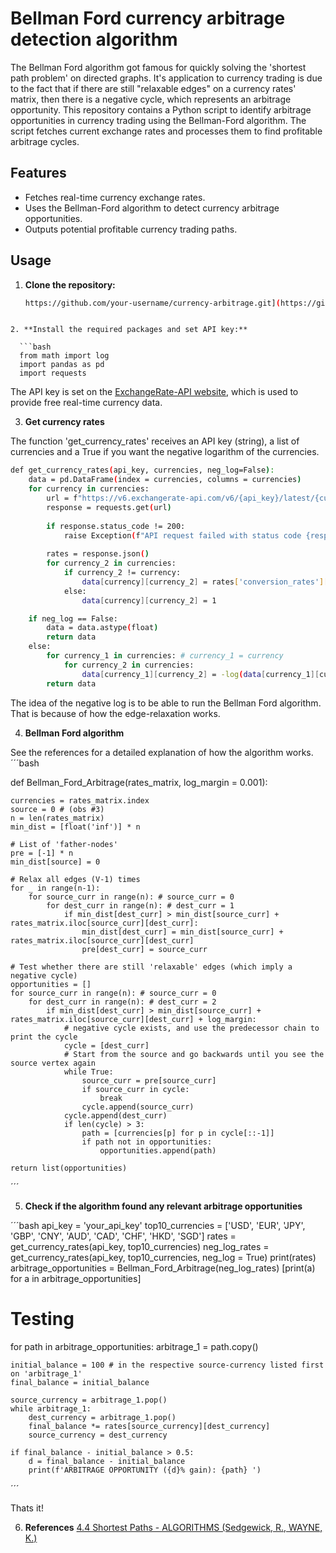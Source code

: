 # Bellman Ford currency arbitrage detection algorithm

The Bellman Ford algorithm got famous for quickly solving the 'shortest path problem' on directed graphs. It's application to currency trading is due to the fact that if there are still "relaxable edges" on a currency rates' matrix, then there is a negative cycle, which represents an arbitrage opportunity. This repository contains a Python script to identify arbitrage opportunities in currency trading using the Bellman-Ford algorithm. The script fetches current exchange rates and processes them to find profitable arbitrage cycles.

## Features

- Fetches real-time currency exchange rates.
- Uses the Bellman-Ford algorithm to detect currency arbitrage opportunities.
- Outputs potential profitable currency trading paths.

## Usage

1. **Clone the repository:**

   ```bash
   https://github.com/your-username/currency-arbitrage.git](https://github.com/d-roizman/Bellman-Ford-currency-arbitrage/blob/Quant_Finance/currency_arbitrage_bellman_ford.py
```

2. **Install the required packages and set API key:**

  ```bash
  from math import log
  import pandas as pd
  import requests
```

The API key is set on the [ExchangeRate-API website](https://www.exchangerate-api.com/), which is used to provide free real-time currency data.

3. **Get currency rates**

The function 'get_currency_rates' receives an API key (string), a list of currencies and a True if you want the negative logarithm of the currencies.
```bash
def get_currency_rates(api_key, currencies, neg_log=False):
    data = pd.DataFrame(index = currencies, columns = currencies)
    for currency in currencies:
        url = f"https://v6.exchangerate-api.com/v6/{api_key}/latest/{currency}"
        response = requests.get(url)
        
        if response.status_code != 200:
            raise Exception(f"API request failed with status code {response.status_code}")
    
        rates = response.json()
        for currency_2 in currencies:
            if currency_2 != currency:
                data[currency][currency_2] = rates['conversion_rates'][currency_2]
            else:
                data[currency][currency_2] = 1

    if neg_log == False:
        data = data.astype(float)
        return data
    else:
        for currency_1 in currencies: # currency_1 = currency
            for currency_2 in currencies:
                data[currency_1][currency_2] = -log(data[currency_1][currency_2]) 
        return data
```
The idea of the negative log is to be able to run the Bellman Ford algorithm. That is because of how the edge-relaxation works.

4. **Bellman Ford algorithm**

See the references for a detailed explanation of how the algorithm works.
´´´bash

def Bellman_Ford_Arbitrage(rates_matrix, log_margin = 0.001):

    currencies = rates_matrix.index    
    source = 0 # (obs #3)
    n = len(rates_matrix)
    min_dist = [float('inf')] * n

    # List of 'father-nodes'
    pre = [-1] * n
    min_dist[source] = 0

    # Relax all edges (V-1) times
    for _ in range(n-1):
        for source_curr in range(n): # source_curr = 0
            for dest_curr in range(n): # dest_curr = 1
                if min_dist[dest_curr] > min_dist[source_curr] + rates_matrix.iloc[source_curr][dest_curr]:
                    min_dist[dest_curr] = min_dist[source_curr] + rates_matrix.iloc[source_curr][dest_curr]
                    pre[dest_curr] = source_curr

    # Test whether there are still 'relaxable' edges (which imply a negative cycle)
    opportunities = []
    for source_curr in range(n): # source_curr = 0
        for dest_curr in range(n): # dest_curr = 2
            if min_dist[dest_curr] > min_dist[source_curr] + rates_matrix.iloc[source_curr][dest_curr] + log_margin:
                # negative cycle exists, and use the predecessor chain to print the cycle
                cycle = [dest_curr]
                # Start from the source and go backwards until you see the source vertex again
                while True:
                    source_curr = pre[source_curr]
                    if source_curr in cycle:
                        break
                    cycle.append(source_curr)
                cycle.append(dest_curr)
                if len(cycle) > 3:
                    path = [currencies[p] for p in cycle[::-1]]
                    if path not in opportunities:
                        opportunities.append(path)
    
    return list(opportunities)

´´´

5. **Check if the algorithm found any relevant arbitrage opportunities**

´´´bash
api_key = 'your_api_key'
top10_currencies = ['USD', 'EUR', 'JPY', 'GBP', 'CNY', 'AUD', 'CAD', 'CHF', 'HKD', 'SGD']
rates = get_currency_rates(api_key, top10_currencies)
neg_log_rates = get_currency_rates(api_key, top10_currencies, neg_log = True)
print(rates)
arbitrage_opportunities = Bellman_Ford_Arbitrage(neg_log_rates)
[print(a) for a in arbitrage_opportunities]

# Testing

for path in arbitrage_opportunities:
    arbitrage_1 = path.copy()    
    
    initial_balance = 100 # in the respective source-currency listed first on 'arbitrage_1'
    final_balance = initial_balance
    
    source_currency = arbitrage_1.pop()
    while arbitrage_1:
        dest_currency = arbitrage_1.pop()
        final_balance *= rates[source_currency][dest_currency]        
        source_currency = dest_currency
    
    if final_balance - initial_balance > 0.5:
        d = final_balance - initial_balance
        print(f'ARBITRAGE OPPORTUNITY ({d}% gain): {path} ')

´´´

Thats it!
   
6. **References**
   [4.4 Shortest Paths - ALGORITHMS (Sedgewick, R., WAYNE, K.)](https://algs4.cs.princeton.edu/44sp/)

